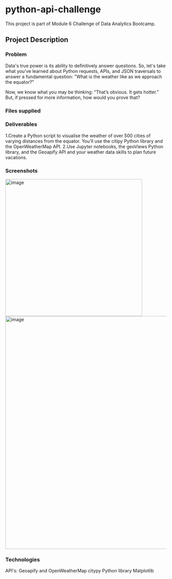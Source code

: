 # python-api-challenge
This project is part of Module 6 Challenge of Data Analytics Bootcamp. 

## Project Description
### Problem
Data's true power is its ability to definitively answer questions. So, let's take what you've learned about Python requests, APIs, and JSON traversals to answer a fundamental question: "What is the weather like as we approach the equator?" 

Now, we know what you may be thinking: “That’s obvious. It gets hotter.” But, if pressed for more information, how would you prove that? 

### Files supplied
 

### Deliverables
1.Create a Python script to visualise the weather of over 500 cities of varying distances from the equator. You'll use the citipy Python library and the OpenWeatherMap API.
2.Use Jupyter notebooks, the geoViews Python library, and the Geoapify API and your weather data skills to plan future vacations.

### Screenshots

<img width="427" alt="image" src="https://github.com/teacher-analyst/python-api-challenge/assets/130710065/2bf21994-dbf0-43b0-9b27-2e1b902ffca8">

<img width="726" alt="image" src="https://github.com/teacher-analyst/python-api-challenge/assets/130710065/fd8fc46b-b65c-4748-b92c-73ebb6f5545e">

### Technologies 
API's: Geoapify and OpenWeatherMap
citypy Python library
Matplotlib


